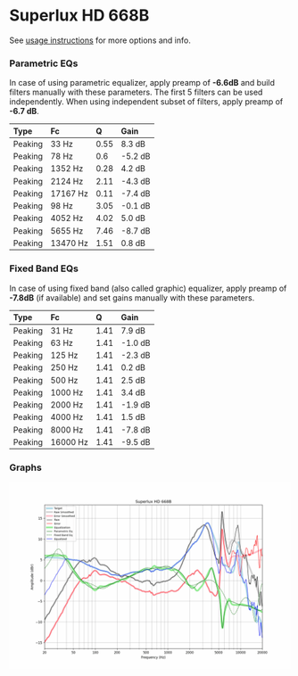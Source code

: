 # Superlux HD 668B
See [usage instructions](https://github.com/jaakkopasanen/AutoEq#usage) for more options and info.

### Parametric EQs
In case of using parametric equalizer, apply preamp of **-6.6dB** and build filters manually
with these parameters. The first 5 filters can be used independently.
When using independent subset of filters, apply preamp of **-6.7 dB**.

| Type    | Fc       |    Q | Gain    |
|:--------|:---------|:-----|:--------|
| Peaking | 33 Hz    | 0.55 | 8.3 dB  |
| Peaking | 78 Hz    | 0.6  | -5.2 dB |
| Peaking | 1352 Hz  | 0.28 | 4.2 dB  |
| Peaking | 2124 Hz  | 2.11 | -4.3 dB |
| Peaking | 17167 Hz | 0.11 | -7.4 dB |
| Peaking | 98 Hz    | 3.05 | -0.1 dB |
| Peaking | 4052 Hz  | 4.02 | 5.0 dB  |
| Peaking | 5655 Hz  | 7.46 | -8.7 dB |
| Peaking | 13470 Hz | 1.51 | 0.8 dB  |

### Fixed Band EQs
In case of using fixed band (also called graphic) equalizer, apply preamp of **-7.8dB**
(if available) and set gains manually with these parameters.

| Type    | Fc       |    Q | Gain    |
|:--------|:---------|:-----|:--------|
| Peaking | 31 Hz    | 1.41 | 7.9 dB  |
| Peaking | 63 Hz    | 1.41 | -1.0 dB |
| Peaking | 125 Hz   | 1.41 | -2.3 dB |
| Peaking | 250 Hz   | 1.41 | 0.2 dB  |
| Peaking | 500 Hz   | 1.41 | 2.5 dB  |
| Peaking | 1000 Hz  | 1.41 | 3.4 dB  |
| Peaking | 2000 Hz  | 1.41 | -1.9 dB |
| Peaking | 4000 Hz  | 1.41 | 1.5 dB  |
| Peaking | 8000 Hz  | 1.41 | -7.8 dB |
| Peaking | 16000 Hz | 1.41 | -9.5 dB |

### Graphs
![](./Superlux%20HD%20668B.png)